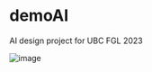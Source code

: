 # demoAI
AI design project for UBC FGL 2023

![image](https://github.com/bella7898/demoAI/assets/77554409/d2299199-d716-417e-95d3-6fff44051324)
